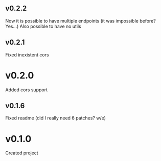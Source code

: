 ## v0.2.2
Now it is possible to have multiple endpoints (it was impossible before? Yes...)
Also possible to have no utils

## v0.2.1
Fixed inexistent cors

# v0.2.0
Added cors support

## v0.1.6
Fixed readme (did I really need 6 patches? w/e)

# v0.1.0
Created project